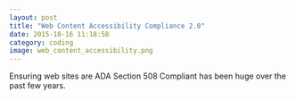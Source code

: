 ```yaml
---
layout: post
title: "Web Content Accessibility Compliance 2.0"
date: 2015-10-16 11:18:58
category: coding
image: web_content_accessibility.png
---
```

Ensuring web sites are ADA Section 508 Compliant has been huge over the past few years.
